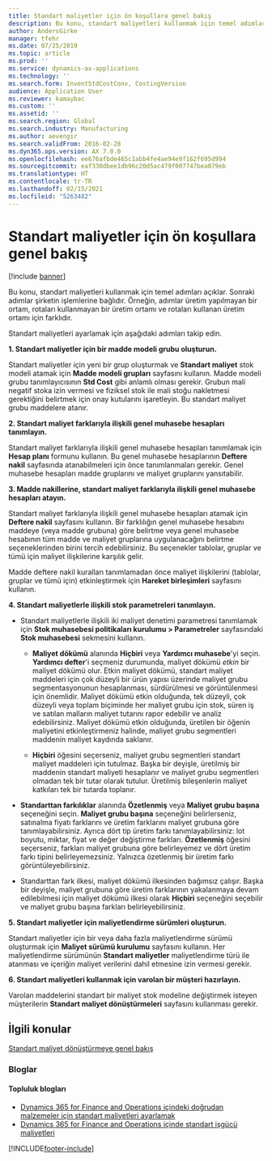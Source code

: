```yaml
---
title: Standart maliyetler için ön koşullara genel bakış
description: Bu konu, standart maliyetleri kullanmak için temel adımları açıklar.
author: AndersGirke
manager: tfehr
ms.date: 07/25/2019
ms.topic: article
ms.prod: ''
ms.service: dynamics-ax-applications
ms.technology: ''
ms.search.form: InventStdCostConv, CostingVersion
audience: Application User
ms.reviewer: kamaybac
ms.custom: ''
ms.assetid: ''
ms.search.region: Global
ms.search.industry: Manufacturing
ms.author: aevengir
ms.search.validFrom: 2016-02-28
ms.dyn365.ops.version: AX 7.0.0
ms.openlocfilehash: ee676afbde465c1abb4fe4ae94e9f162f695d994
ms.sourcegitcommit: eaf330dbee1db96c20d5ac479f007747bea079eb
ms.translationtype: HT
ms.contentlocale: tr-TR
ms.lasthandoff: 02/15/2021
ms.locfileid: "5263482"
---
```

# <a name="prerequisites-for-standard-costs-overview"></a>Standart maliyetler için ön koşullara genel bakış

[!include [banner](../includes/banner.md)]

Bu konu, standart maliyetleri kullanmak için temel adımları açıklar. Sonraki adımlar şirketin işlemlerine bağlıdır. Örneğin, adımlar üretim yapılmayan bir ortam, rotaları kullanmayan bir üretim ortamı ve rotaları kullanan üretim ortamı için farklıdır. 

Standart maliyetleri ayarlamak için aşağıdaki adımları takip edin.

**1. Standart maliyetler için bir madde modeli grubu oluşturun.**

Standart maliyetler için yeni bir grup oluşturmak ve **Standart maliyet** stok modeli atamak için **Madde modeli grupları** sayfasını kullanın. Madde modeli grubu tanımlayıcısının **Std Cost** gibi anlamlı olması gerekir. Grubun mali negatif stoka izin vermesi ve fiziksel stok ile mali stoğu nakletmesi gerektiğini belirtmek için onay kutularını işaretleyin. Bu standart maliyet grubu maddelere atanır.

**2. Standart maliyet farklarıyla ilişkili genel muhasebe hesapları tanımlayın.** 

Standart maliyet farklarıyla ilişkili genel muhasebe hesapları tanımlamak için **Hesap planı** formunu kullanın. Bu genel muhasebe hesaplarının **Deftere nakil** sayfasında atanabilmeleri için önce tanımlanmaları gerekir. Genel muhasebe hesapları madde gruplarını ve maliyet gruplarını yansıtabilir.

**3. Madde nakillerine, standart maliyet farklarıyla ilişkili genel muhasebe hesapları atayın.** 

Standart maliyet farklarıyla ilişkili genel muhasebe hesapları atamak için **Deftere nakil** sayfasını kullanın. Bir farklılığın genel muhasebe hesabını maddeye (veya madde grubuna) göre belirtme veya genel muhasebe hesabının tüm madde ve maliyet gruplarına uygulanacağını belirtme seçeneklerinden birini tercih edebilirsiniz. Bu seçenekler tablolar, gruplar ve tümü için maliyet ilişkilerine karşılık gelir. 

Madde deftere nakil kuralları tanımlamadan önce maliyet ilişkilerini (tablolar, gruplar ve tümü için) etkinleştirmek için **Hareket birleşimleri** sayfasını kullanın.

**4. Standart maliyetlerle ilişkili stok parametreleri tanımlayın.** 

-  Standart maliyetlerle ilişkili iki maliyet denetimi parametresi tanımlamak için **Stok muhasebesi politikaları kurulumu > Parametreler** sayfasındaki **Stok muhasebesi** sekmesini kullanın.

    -  **Maliyet dökümü** alanında **Hiçbiri** veya **Yardımcı muhasebe**'yi seçin. **Yardımcı defter**'i seçmeniz durumunda, maliyet dökümü *etkin* bir maliyet dökümü olur. Etkin maliyet dökümü, standart maliyet maddeleri için çok düzeyli bir ürün yapısı üzerinde maliyet grubu segmentasyonunun hesaplanması, sürdürülmesi ve görüntülenmesi için önemlidir. Maliyet dökümü etkin olduğunda, tek düzeyli, çok düzeyli veya toplam biçiminde her maliyet grubu için stok, süren iş ve satılan malların maliyet tutarını rapor edebilir ve analiz edebilirsiniz. Maliyet dökümü etkin olduğunda, üretilen bir öğenin maliyetini etkinleştirmeniz halinde, maliyet grubu segmentleri maddenin maliyet kaydında saklanır. 

    -  **Hiçbiri** öğesini seçerseniz, maliyet grubu segmentleri standart maliyet maddeleri için tutulmaz. Başka bir deyişle, üretilmiş bir maddenin standart maliyeti hesaplanır ve maliyet grubu segmentleri olmadan tek bir tutar olarak tutulur. Üretilmiş bileşenlerin maliyet katkıları tek bir tutarda toplanır.

-  **Standarttan farkılıklar** alanında **Özetlenmiş** veya **Maliyet grubu başına** seçeneğini seçin. **Maliyet grubu başına** seçeneğini belirlerseniz, satınalma fiyatı farklarını ve üretim farklarını maliyet grubuna göre tanımlayabilirsiniz. Ayrıca dört tip üretim farkı tanımlayabilirsiniz: lot boyutu, miktar, fiyat ve değer değiştirme farkları. **Özetlenmiş** öğesini seçerseniz, farkları maliyet grubuna göre belirleyemez ve dört üretim farkı tipini belirleyemezsiniz. Yalnızca özetlenmiş bir üretim farkı görüntüleyebilirsiniz.

-  Standarttan fark ilkesi, maliyet dökümü ilkesinden bağımsız çalışır. Başka bir deyişle, maliyet grubuna göre üretim farklarının yakalanmaya devam edilebilmesi için maliyet dökümü ilkesi olarak **Hiçbiri** seçeneğini seçebilir ve maliyet grubu başına farkları belirleyebilirsiniz.

**5. Standart maliyetler için maliyetlendirme sürümleri oluşturun.** 

Standart maliyetler için bir veya daha fazla maliyetlendirme sürümü oluşturmak için **Maliyet sürümü kurulumu** sayfasını kullanın. Her maliyetlendirme sürümünün **Standart maliyetler** maliyetlendirme türü ile atanması ve içeriğin maliyet verilerini dahil etmesine izin vermesi gerekir.

**6. Standart maliyetleri kullanmak için varolan bir müşteri hazırlayın.** 

Varolan maddelerini standart bir maliyet stok modeline değiştirmek isteyen müşterilerin **Standart maliyet dönüştürmeleri** sayfasını kullanması gerekir.


<a name="related-topics"></a>İlgili konular
--------

[Standart maliyet dönüştürmeye genel bakış](standard-cost-conversion-overview.md)

### <a name="blogs"></a>Bloglar

#### <a name="community-blogs"></a>Topluluk blogları

- [Dynamics 365 for Finance and Operations içindeki doğrudan malzemeler için standart maliyetleri ayarlamak](https://financefunction.tech/2018/06/07/how-to-set-up-standard-costs-for-direct-materials-in-dynamics-365-for-finance-and-operations)
- [Dynamics 365 for Finance and Operations içinde standart işgücü maliyetleri](https://financefunction.tech/2018/07/16/standard-direct-labor-cost-in-dynamics-365-for-finance-and-operations)


[!INCLUDE[footer-include](../../includes/footer-banner.md)]